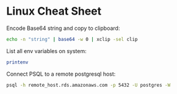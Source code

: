 # Linux Cheat Sheet

Encode Base64 string  and copy to clipboard:
```bash
echo -n "string" | base64 -w 0 | xclip -sel clip
```

List all env variables on system: 
```bash
printenv
```

Connect PSQL to a remote postgresql host: 
```bash
psql -h remote_host.rds.amazonaws.com -p 5432 -U postgres -W
```